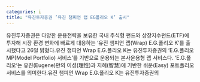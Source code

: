 ```yaml
---
categories: i
title: "유진투자증권 ’유진 챔피언 랩 EG폴리오 K’ 출시"
---
```

유진투자증권은 다양한 운용전략을 보유한 국내 주식형 펀드와 상장지수펀드(ETF)에 투자해 시장 환경 변화에 빠르게 대응하는 ‘유진 챔피언 랩(Wrap) E.G.폴리오 K’를 출시했다고 26일 밝혔다.유진 챔피언 Wrap E.G.폴리오 K는 유진투자증권의 ‘E.G.폴리오 MP(Model Portfolio) 서비스’를 기반으로 운용되는 본사운용형 랩 서비스다. ‘E.G.폴리오‘는 유진(Eugene)만의 이성(理性)과 지혜(智慧)에 기반한 쉬운(Easy) 포트폴리오 서비스를 의미한다.유진 챔피언 Wrap E.G.폴리오 K는 유진투자증권의